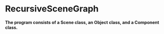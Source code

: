 # RecursiveSceneGraph
<h4>
The program consists of a Scene class, an Object class, and a Component class. <br>
</h4>

